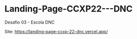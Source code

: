# Landing-Page-CCXP22---DNC
Desafio 03 - Escola DNC

Site: https://landing-page-ccxp-22-dnc.vercel.app/


